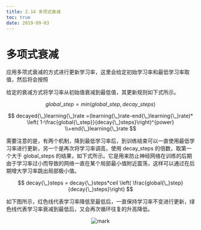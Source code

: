 ```yaml
---
title: 2.14 多项式衰减
toc: true
date: 2019-09-03
---
```


# 多项式衰减

应用多项式衰减的方式进行更新学习率，这里会给定初始学习率和最低学习率取值，然后将会按照

给定的衰减方式将学习率从初始值衰减到最低值，其更新规则如下式所示。

$$
global{\_}step=min(global{\_}step,decay{\_}steps)
$$

$$
decayed{\_}learning{\_}rate =(learning{\_}rate-end{\_}learning{\_}rate)* \left( 1-\frac{global{\_step}}{decay{\_}steps}\right)^{power} \\+end{\_}learning{\_}rate
$$

​需要注意的是，有两个机制，降到最低学习率后，到训练结束可以一直使用最低学习率进行更新，另一个是再次将学习率调高，使用 decay_steps 的倍数，取第一个大于 global_steps 的结果，如下式所示。它是用来防止神经网络在训练的后期由于学习率过小而导致的网络一直在某个局部最小值附近震荡，这样可以通过在后期增大学习率跳出局部极小值。

$$
decay{\_}steps = decay{\_}steps*ceil \left( \frac{global{\_}step}{decay{\_}steps}\right)
$$

如下图所示，红色线代表学习率降低至最低后，一直保持学习率不变进行更新，绿色线代表学习率衰减到最低后，又会再次循环往复的升高降低。

<center>

![mark](http://images.iterate.site/blog/image/20190903/FQew6hMDHDSF.png?imageslim)

</center>
